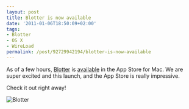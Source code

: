 ```yaml
---
layout: post
title: Blotter is now available
date: '2011-01-06T18:50:09+02:00'
tags:
- Blotter
- OS X
- WireLoad
permalink: /post/92729942194/blotter-is-now-available
---
```

As of a few hours, [Blotter](http://www.blotterapp.com/) is [available](http://itunes.apple.com/us/app/blotter/id406580224?mt=12) in the App Store for Mac. We are super excited and this launch, and the App Store is really impressive.

Check it out right away!

![](http://viktorpetersson.com/wp-content/uploads/2011/01/Blotter-600x475.png "Blotter")
